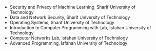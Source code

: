 
- Security and Privacy of Machine Learning, Sharif University of Technology
- Data and Network Security, Sharif University of Technology
- Operating Systems, Sharif University of Technology
- Introduction to Computer Programming with Lab, Isfahan University of Technology
- Computer Networks Lab, Isfahan University of Technology
- Advanced Programming, Isfahan University of Technology

